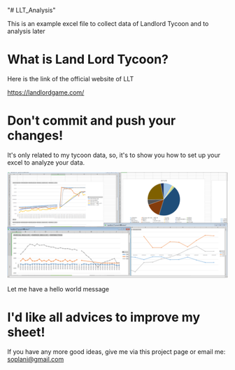 "# LLT_Analysis" 

This  is an example excel file to collect data of Landlord Tycoon and to analysis later

# What is Land Lord Tycoon?

Here is the link of the official website of LLT

https://landlordgame.com/

# Don't commit and push your changes!

It's only related to my tycoon data, so, it's to show you how to set up your excel to analyze your data.

![](https://github.com/Aesuib/LLT_Analysis/blob/master/LLTShot.PNG)

Let me have a hello world message 
# I'd like all advices to improve my sheet!

If you have any more good ideas, give me via this project page or email me: soplani@gmail.com



